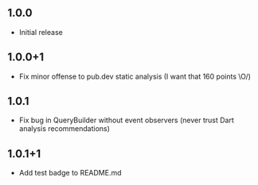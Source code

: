 ## 1.0.0

* Initial release

## 1.0.0+1

* Fix minor offense to pub.dev static analysis (I want that 160 points \O/)

## 1.0.1

* Fix bug in QueryBuilder without event observers (never trust Dart analysis recommendations)

## 1.0.1+1

* Add test badge to README.md